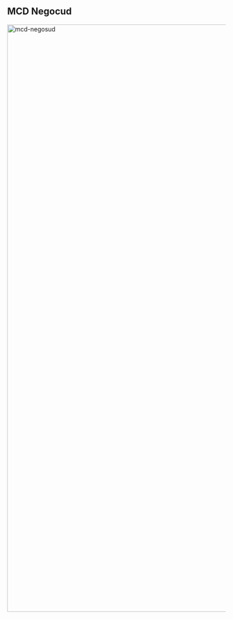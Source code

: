 ## MCD Negocud
<img width="1351" alt="mcd-negosud" src="https://github.com/user-attachments/assets/fe3ffa83-d2d2-4ee0-8d1b-e1eab786707f" />
